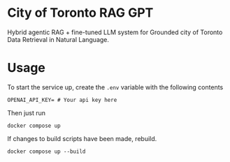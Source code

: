 
# City of Toronto RAG GPT
Hybrid agentic RAG + fine-tuned LLM system for Grounded city of Toronto Data Retrieval in Natural Language.

# Usage
To start the service up, create the `.env` variable with the following contents

```
OPENAI_API_KEY= # Your api key here
```

Then just run

```
docker compose up
```

If changes to build scripts have been made, rebuild.

```
docker compose up --build
```

